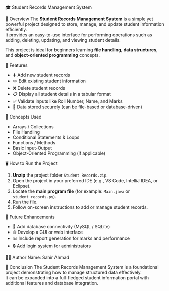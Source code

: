🎓 Student Records Management System

 📖 Overview
The **Student Records Management System** is a simple yet powerful project designed to store, manage, and update student information efficiently.  
It provides an easy-to-use interface for performing operations such as adding, deleting, updating, and viewing student details.

This project is ideal for beginners learning **file handling**, **data structures**, and **object-oriented programming** concepts.


 🚀 Features
- ➕ Add new student records  
- ✏️ Edit existing student information  
- ❌ Delete student records  
- 📋 Display all student details in a tabular format  
- ✅ Validate inputs like Roll Number, Name, and Marks  
- 💾 Data stored securely (can be file-based or database-driven)


 🧠 Concepts Used
- Arrays / Collections  
- File Handling  
- Conditional Statements & Loops  
- Functions / Methods  
- Basic Input-Output  
- Object-Oriented Programming (if applicable)


🖥️ How to Run the Project
1. **Unzip** the project folder `Student Records.zip`.
2. Open the project in your preferred IDE (e.g., VS Code, IntelliJ IDEA, or Eclipse).
3. Locate the **main program file** (for example: `Main.java` or `student_records.py`).
4. Run the file.
5. Follow on-screen instructions to add or manage student records.




 🧩 Future Enhancements
- 🔗 Add database connectivity (MySQL / SQLite)
- 🌐 Develop a GUI or web interface
- 📊 Include report generation for marks and performance
- 🔒 Add login system for administrators


👨‍💻 Author
Name: Sahir Ahmad  

🏁 Conclusion
The Student Records Management System is a foundational project demonstrating how to manage structured data effectively.  
It can be expanded into a full-fledged student information portal with additional features and database integration.


